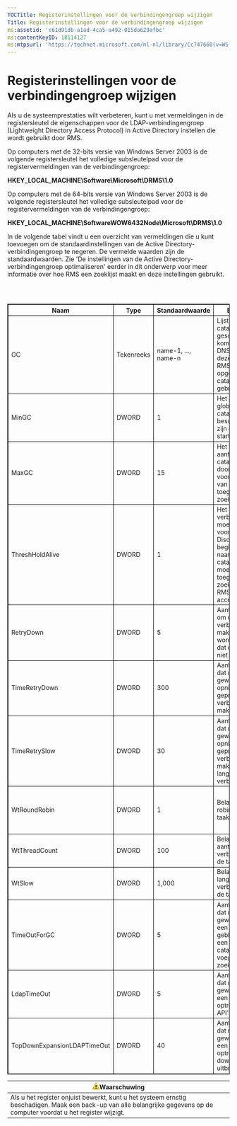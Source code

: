 ```yaml
---
TOCTitle: Registerinstellingen voor de verbindingengroep wijzigen
Title: Registerinstellingen voor de verbindingengroep wijzigen
ms:assetid: 'c61d91db-a1ad-4ca5-a492-015da629afbc'
ms:contentKeyID: 18114127
ms:mtpsurl: 'https://technet.microsoft.com/nl-nl/library/Cc747660(v=WS.10)'
---
```


Registerinstellingen voor de verbindingengroep wijzigen
=======================================================

Als u de systeemprestaties wilt verbeteren, kunt u met vermeldingen in de registersleutel de eigenschappen voor de LDAP-verbindingengroep (Lightweight Directory Access Protocol) in Active Directory instellen die wordt gebruikt door RMS.

Op computers met de 32-bits versie van Windows Server 2003 is de volgende registersleutel het volledige subsleutelpad voor de registervermeldingen van de verbindingengroep:

**HKEY\_LOCAL\_MACHINE\\Software\\Microsoft\\DRMS\\1.0**

Op computers met de 64-bits versie van Windows Server 2003 is de volgende registersleutel het volledige subsleutelpad voor de registervermeldingen van de verbindingengroep:

**HKEY\_LOCAL\_MACHINE\\SoftwareWOW6432Node\\Microsoft\\DRMS\\1.0**

In de volgende tabel vindt u een overzicht van vermeldingen die u kunt toevoegen om de standaardinstellingen van de Active Directory-verbindingengroep te negeren. De vermelde waarden zijn de standaardwaarden. Zie 'De instellingen van de Active Directory-verbindingengroep optimaliseren' eerder in dit onderwerp voor meer informatie over hoe RMS een zoeklijst maakt en deze instellingen gebruikt.

###  

 
<table style="border:1px solid black;">
<colgroup>
<col width="20%" />
<col width="20%" />
<col width="20%" />
<col width="20%" />
<col width="20%" />
</colgroup>
<thead>
<tr class="header">
<th style="border:1px solid black;" >Naam</th>
<th style="border:1px solid black;" >Type</th>
<th style="border:1px solid black;" >Standaardwaarde</th>
<th style="border:1px solid black;" >Beschrijving</th>
<th style="border:1px solid black;" >Opmerkingen</th>
</tr>
</thead>
<tbody>
<tr class="odd">
<td style="border:1px solid black;">GC</td>
<td style="border:1px solid black;">Tekenreeks</td>
<td style="border:1px solid black;">name-1, ..., name-n</td>
<td style="border:1px solid black;">Lijst van globale catalogussen gescheiden door komma's (met DNS-namen). Met deze sleutel kan RMS alleen de opgegeven globale catalogussen gebruiken.</td>
<td style="border:1px solid black;">Als u wilt dat RMS geen zoeklijst maakt, geeft u met deze instelling op welke globale catalogussen moeten worden gebruikt.</td>
</tr>
<tr class="even">
<td style="border:1px solid black;">MinGC</td>
<td style="border:1px solid black;">DWORD</td>
<td style="border:1px solid black;">1</td>
<td style="border:1px solid black;">Het minimum aantal globale catalogussen dat beschikbaar moet zijn om RMS te starten.</td>
<td style="border:1px solid black;"></td>
</tr>
<tr class="odd">
<td style="border:1px solid black;">MaxGC</td>
<td style="border:1px solid black;">DWORD</td>
<td style="border:1px solid black;">15</td>
<td style="border:1px solid black;">Het maximum aantal globale catalogussen dat door de algoritme voor het opsporen van topologie wordt toegevoegd aan de zoeklijst.</td>
<td style="border:1px solid black;"></td>
</tr>
<tr class="even">
<td style="border:1px solid black;">ThreshHoldAlive</td>
<td style="border:1px solid black;">DWORD</td>
<td style="border:1px solid black;">1</td>
<td style="border:1px solid black;">Het minimum aantal verbindingen dat moet reageren voordat DiscoveryServices begint te zoeken naar globale catalogussen die moeten worden toegevoegd aan de zoeklijst, zodat RMS verzoeken kan accepteren.</td>
<td style="border:1px solid black;"></td>
</tr>
<tr class="odd">
<td style="border:1px solid black;">RetryDown</td>
<td style="border:1px solid black;">DWORD</td>
<td style="border:1px solid black;">5</td>
<td style="border:1px solid black;">Aantal pogingen om opnieuw verbinding te maken voordat wordt vastgesteld dat de verbinding niet reageert.</td>
<td style="border:1px solid black;"></td>
</tr>
<tr class="even">
<td style="border:1px solid black;">TimeRetryDown</td>
<td style="border:1px solid black;">DWORD</td>
<td style="border:1px solid black;">300</td>
<td style="border:1px solid black;">Aantal seconden dat moet worden gewacht voordat er opnieuw wordt geprobeerd verbinding te maken.</td>
<td style="border:1px solid black;">U hoeft deze standaardinstelling niet te wijzigen, behalve bij uitzonderlijke omstandigheden.</td>
</tr>
<tr class="odd">
<td style="border:1px solid black;">TimeRetrySlow</td>
<td style="border:1px solid black;">DWORD</td>
<td style="border:1px solid black;">30</td>
<td style="border:1px solid black;">Aantal seconden dat moet worden gewacht voordat er opnieuw wordt geprobeerd verbinding te maken met een langzame verbinding.</td>
<td style="border:1px solid black;">U hoeft deze standaardinstelling niet te wijzigen, behalve bij uitzonderlijke omstandigheden.</td>
</tr>
<tr class="even">
<td style="border:1px solid black;">WtRoundRobin</td>
<td style="border:1px solid black;">DWORD</td>
<td style="border:1px solid black;">1</td>
<td style="border:1px solid black;">Belang van round robin tijdens taakverdeling.</td>
<td style="border:1px solid black;">Het relatieve belang van round robin in de taakverdeling. De laagste waarde is 1.</td>
</tr>
<tr class="odd">
<td style="border:1px solid black;">WtThreadCount</td>
<td style="border:1px solid black;">DWORD</td>
<td style="border:1px solid black;">100</td>
<td style="border:1px solid black;">Belang van het aantal threads per verbinding tijdens de taakverdeling.</td>
<td style="border:1px solid black;">Het relatieve belang van een laag aantal threads.</td>
</tr>
<tr class="even">
<td style="border:1px solid black;">WtSlow</td>
<td style="border:1px solid black;">DWORD</td>
<td style="border:1px solid black;">1,000</td>
<td style="border:1px solid black;">Belasting van een langzame verbinding tijdens de taakverdeling.</td>
<td style="border:1px solid black;">Het relatieve belang van een verbinding die niet langzaam is.</td>
</tr>
<tr class="odd">
<td style="border:1px solid black;">TimeOutForGC</td>
<td style="border:1px solid black;">DWORD</td>
<td style="border:1px solid black;">5</td>
<td style="border:1px solid black;">Aantal seconden dat moet worden gewacht voordat een aanvraag wordt geblokkeerd om een globale catalogus toe te voegen aan de zoeklijst.</td>
<td style="border:1px solid black;"></td>
</tr>
<tr class="even">
<td style="border:1px solid black;">LdapTimeOut</td>
<td style="border:1px solid black;">DWORD</td>
<td style="border:1px solid black;">5</td>
<td style="border:1px solid black;">Aantal seconden dat moet worden gewacht voordat er een time-out optreedt voor LDAP API's.</td>
<td style="border:1px solid black;"></td>
</tr>
<tr class="odd">
<td style="border:1px solid black;">TopDownExpansionLDAPTimeOut</td>
<td style="border:1px solid black;">DWORD</td>
<td style="border:1px solid black;">40</td>
<td style="border:1px solid black;">Aantal seconden dat moet worden gewacht voordat er een time-out optreedt voor top-down LDAP-uitbreidingsquery's.</td>
<td style="border:1px solid black;"></td>
</tr>
</tbody>
</table>
  
| ![](images/Cc747660.Caution(WS.10).gif)Waarschuwing                                                                                          |  
|---------------------------------------------------------------------------------------------------------------------------------------------------------------------------|  
| Als u het register onjuist bewerkt, kunt u het systeem ernstig beschadigen. Maak een back-up van alle belangrijke gegevens op de computer voordat u het register wijzigt. |
